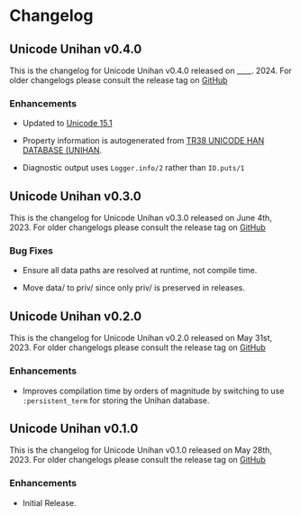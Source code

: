 # Changelog

## Unicode Unihan v0.4.0

This is the changelog for Unicode Unihan v0.4.0 released on ____. 2024.  For older changelogs please consult the release tag on [GitHub](https://github.com/elixir-unicode/unicode_unihan/tags)

### Enhancements

* Updated to [Unicode 15.1](https://www.unicode.org/versions/Unicode15.1.0/)

* Property information is autogenerated from [TR38 UNICODE HAN DATABASE (UNIHAN](https://www.unicode.org/reports/tr38/#AlphabeticalListing).

* Diagnostic output uses `Logger.info/2` rather than `IO.puts/1`

## Unicode Unihan v0.3.0

This is the changelog for Unicode Unihan v0.3.0 released on June 4th, 2023.  For older changelogs please consult the release tag on [GitHub](https://github.com/elixir-unicode/unicode_unihan/tags)

### Bug Fixes

* Ensure all data paths are resolved at runtime, not compile time.

* Move data/ to priv/ since only priv/ is preserved in releases.

## Unicode Unihan v0.2.0

This is the changelog for Unicode Unihan v0.2.0 released on May 31st, 2023.  For older changelogs please consult the release tag on [GitHub](https://github.com/elixir-unicode/unicode_unihan/tags)

### Enhancements

* Improves compilation time by orders of magnitude by switching to use `:persistent_term` for storing the Unihan database.

## Unicode Unihan v0.1.0

This is the changelog for Unicode Unihan v0.1.0 released on May 28th, 2023.  For older changelogs please consult the release tag on [GitHub](https://github.com/elixir-unicode/unicode_unihan/tags)

### Enhancements

* Initial Release.


